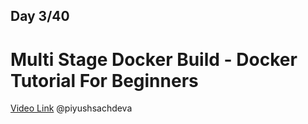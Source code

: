 ## Day 3/40
# Multi Stage Docker Build - Docker Tutorial For Beginners
[Video Link](https://www.youtube.com/watch?v=ajetvJmBvFo)
@piyushsachdeva 
